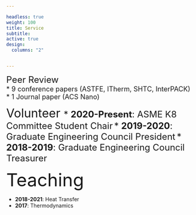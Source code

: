 ```yaml
---

headless: true
weight: 100
title: Service
subtitle:
active: true
design:
  columns: "2"


---
```


<font size="5"> Peer Review </font> <br>
<font size="4">* 9 conference papers (ASTFE, ITherm, SHTC, InterPACK)</font>
<font size="4">* 1 Journal paper (ACS Nano)</font>

<font size="6"> Volunteer </font>
<font size="5"> * **2020-Present**: ASME K8 Committee Student Chair</font>
<font size="5"> * **2019-2020**: Graduate Engineering Council President</font>
<font size="5"> * **2018-2019**: Graduate Engineering Council Treasurer</font>

<font size="8"> Teaching </font>
* **2018-2021**: Heat Transfer
* **2017**: Thermodynamics
